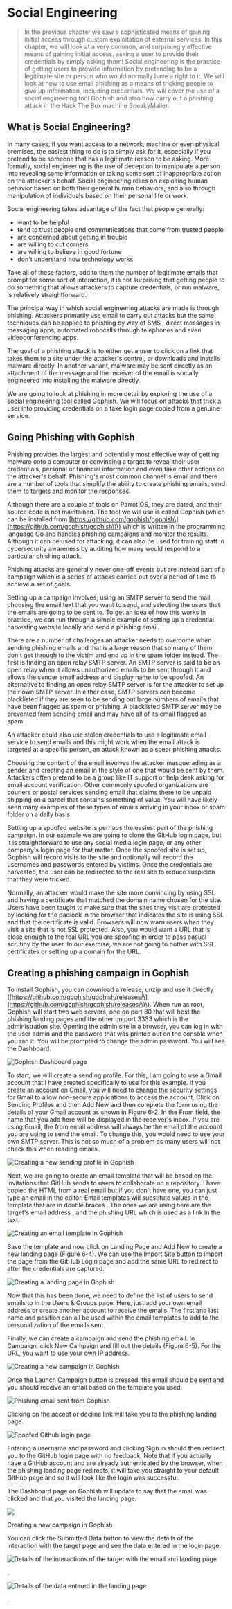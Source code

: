 # Social Engineering

> In the previous chapter we saw a sophisticated means of gaining initial access through custom exploitation of external services. In this chapter, we will look at a very common, and surprisingly effective means of gaining initial access, asking a user to provide their credentials by simply asking them! Social engineering is the practice of getting users to provide information by pretending to be a legitimate site or person who would normally have a right to it. We will look at how to use email phishing as a means of tricking people to give up information, including credentials. We will cover the use of a social engineering tool Gophish and also how carry out a phishing attack in the Hack The Box machine SneakyMailer.

## What is Social Engineering?

In many cases, if you want access to a network, machine or even physical premises, the easiest thing to do is to simply ask for it, especially if you pretend to be someone that has a legitimate reason to be asking. More formally, social engineering is the use of deception to manipulate a person into revealing some information or taking some sort of inappropriate action on the attacker's behalf. Social engineering relies on exploiting human behavior based on both their general human behaviors, and also through manipulation of individuals based on their personal life or work.

Social engineering takes advantage of the fact that people generally:

* want to be helpful
* tend to trust people and communications that come from trusted people
* are concerned about getting in trouble
* are willing to cut corners
* are willing to believe in good fortune
* don't understand how technology works

Take all of these factors, add to them the number of legitimate emails that prompt for some sort of interaction, it is not surprising that getting people to do something that allows attackers to capture credentials, or run malware, is relatively straightforward.

The principal way in which social engineering attacks are made is through phishing. Attackers primarily use email to carry out attacks but the same techniques can be applied to phishing by way of SMS , direct messages in messaging apps, automated robocalls through telephones and even videoconferencing apps.

The goal of a phishing attack is to either get a user to click on a link that takes them to a site under the attacker's control, or downloads and installs malware directly. In another variant, malware may be sent directly as an attachment of the message and the receiver of the email is socially engineered into installing the malware directly.

We are going to look at phishing in more detail by exploring the use of a social engineering tool called Gophish. We will focus on attacks that trick a user into providing credentials on a fake login page copied from a genuine service.

## Going Phishing with Gophish

Phishing provides the largest and potentially most effective way of getting malware onto a computer or convincing a target to reveal their user credentials, personal or financial information and even take other actions on the attacker's behalf. Phishing's most common channel is email and there are a number of tools that simplify the ability to create phishing emails, send them to targets and monitor the responses.

Although there are a couple of tools on Parrot OS, they are dated, and their source code is not maintained. The tool we will use is called Gophish \(which can be installed from [https://github.com/gophish/gophish\](https://github.com/gophish/gophish\)\) which is written in the programming language Go and handles phishing campaigns and monitor the results. Although it can be used for attacking, it can also be used for training staff in cybersecurity awareness by auditing how many would respond to a particular phishing attack.

Phishing attacks are generally never one-off events but are instead part of a campaign which is a series of attacks carried out over a period of time to achieve a set of goals.

Setting up a campaign involves; using an SMTP server to send the mail, choosing the email text that you want to send, and selecting the users that the emails are going to be sent to. To get an idea of how this works in practice, we can run through a simple example of setting up a credential harvesting website locally and send a phishing email.

There are a number of challenges an attacker needs to overcome when sending phishing emails and that is a large reason that so many of them don't get through to the victim and end up in the spam folder instead. The first is finding an open relay SMTP server. An SMTP server is said to be an open relay when it allows unauthorized emails to be sent through it and allows the sender email address and display name to be spoofed. An alternative to finding an open relay SMTP server is for the attacker to set up their own SMTP server. In either case, SMTP servers can become blacklisted if they are seen to be sending out large numbers of emails that have been flagged as spam or phishing. A blacklisted SMTP server may be prevented from sending email and may have all of its email flagged as spam.

An attacker could also use stolen credentials to use a legitimate email service to send emails and this might work when the email attack is targeted at a specific person, an attack known as a spear phishing attacks.

Choosing the content of the email involves the attacker masquerading as a sender and creating an email in the style of one that would be sent by them. Attackers often pretend to be a group like IT support or help desk asking for email account verification. Other commonly spoofed organizations are couriers or postal services sending email that claims there to be unpaid shipping on a parcel that contains something of value. You will have likely seen many examples of these types of emails arriving in your inbox or spam folder on a daily basis.

Setting up a spoofed website is perhaps the easiest part of the phishing campaign. In our example we are going to clone the GitHub login page, but it is straightforward to use any social media login page, or any other company's login page for that matter. Once the spoofed site is set up, Gophish will record visits to the site and optionally will record the usernames and passwords entered by victims. Once the credentials are harvested, the user can be redirected to the real site to reduce suspicion that they were tricked.

Normally, an attacker would make the site more convincing by using SSL and having a certificate that matched the domain name chosen for the site. Users have been taught to make sure that the sites they visit are protected by looking for the padlock in the browser that indicates the site is using SSL and that the certificate is valid. Browsers will now warn users when they visit a site that is not SSL protected. Also, you would want a URL that is close enough to the real URL you are spoofing in order to pass casual scrutiny by the user. In our exercise, we are not going to bother with SSL certificates or setting up a domain for the URL.

## Creating a phishing campaign in Gophish

To install Gophish, you can download a release, unzip and use it directly \([https://github.com/gophish/gophish/releases/\](https://github.com/gophish/gophish/releases/\)\). When run as root, Gophish will start two web servers, one on port 80 that will host the phishing landing pages and the other on port 3333 which is the administration site. Opening the admin site in a browser, you can log in with the user admin and the password that was printed out on the console when you ran it. You will be prompted to change the admin password. You will see the Dashboard.

![Gophish Dashboard page](../.gitbook/assets/0%20%283%29.png)

To start, we will create a sending profile. For this, I am going to use a Gmail account that I have created specifically to use for this example. If you create an account on Gmail, you will need to change the security settings for Gmail to allow non-secure applications to access the account. Click on Sending Profiles and then Add New and then complete the form using the details of your Gmail account as shown in Figure 6-2. In the From field, the name that you add here will be displayed in the receiver's inbox. If you are using Gmail, the from email address will always be the email of the account you are using to send the email. To change this, you would need to use your own SMTP server. This is not so much of a problem as many users will not check this when reading emails.

![Creating a new sending profile in Gophish](../.gitbook/assets/1%20%281%29.png)

Next, we are going to create an email template that will be based on the invitations that GitHub sends to users to collaborate on a repository. I have copied the HTML from a real email but if you don't have one, you can just type an email in the editor. Email templates will substitute values in the template that are in double braces . The ones we are using here are the target's email address , and the phishing URL  which is used as a link in the text.

![Creating an email template in Gophish](../.gitbook/assets/2%20%283%29.png)

Save the template and now click on Landing Page and Add New to create a new landing page \(Figure 6-4\). We can use the Import Site button to import the page from the GitHub Login page and add the same URL to redirect to after the credentials are captured.

![Creating a landing page in Gophish](../.gitbook/assets/3.png)

Now that this has been done, we need to define the list of users to send emails to in the Users & Groups page. Here, just add your own email address or create another account to receive the emails. The first and last name and position can all be used within the email templates to add to the personalization of the emails sent.

Finally, we can create a campaign and send the phishing email. In Campaign, click New Campaign and fill out the details \(Figure 6-5\). For the URL, you want to use your own IP address.

![Creating a new campaign in Gophish](../.gitbook/assets/4%20%281%29.png)

Once the Launch Campaign button is pressed, the email should be sent and you should receive an email based on the template you used.

![Phishing email sent from Gophish](../.gitbook/assets/gophish1.png)

Clicking on the accept or decline link will take you to the phishing landing page.

![Spoofed Github login page](../.gitbook/assets/gophish2.png)

Entering a username and password and clicking Sign in should then redirect you to the GitHub login page with no feedback. Note that if you actually have a GitHub account and are already authenticated by the browser, when the phishing landing page redirects, it will take you straight to your default GitHub page and so it will look like the login was successful.

The Dashboard page on Gophish will update to say that the email was clicked and that you visited the landing page.

![](../.gitbook/assets/gophish3.png)

Creating a new campaign in Gophish

You can click the Submitted Data button to view the details of the interaction with the target page  and see the data entered in the login page.

![Details of the interactions of the target with the email and landing page](../.gitbook/assets/8%20%281%29.png)

.

![Details of the data entered in the landing page](../.gitbook/assets/9%20%282%29.png)

.

